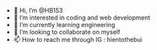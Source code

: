 - 👋 Hi, I’m @HB153
- 👀 I’m interested in coding and web development 
- 🌱 I’m currently learning engineering 
- 💞️ I’m looking to collaborate on myself 
- 📫 How to reach me through IG : hientothebui

<!---
HB153/HB153 is a ✨ special ✨ repository because its `README.md` (this file) appears on your GitHub profile.
You can click the Preview link to take a look at your changes.
--->

